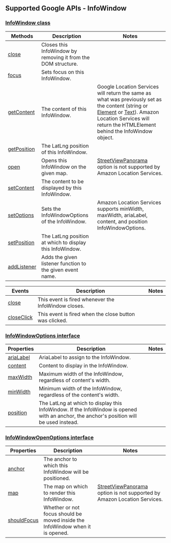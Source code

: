 ## Supported Google APIs - InfoWindow

### [InfoWindow class](https://developers.google.com/maps/documentation/javascript/reference/info-window#InfoWindow)

| <a href="https://developers.google.com/maps/documentation/javascript/reference/info-window#InfoWindow" style="text-decoration:none;">Methods</a> | Description                                                   | Notes                                                                                                                                                                                                                                                                                                                        |
| ------------------------------------------------------------------------------------------------------------------------------------------------ | ------------------------------------------------------------- | ---------------------------------------------------------------------------------------------------------------------------------------------------------------------------------------------------------------------------------------------------------------------------------------------------------------------------- |
| [close](https://developers.google.com/maps/documentation/javascript/reference/info-window#InfoWindow.close)                                      | Closes this InfoWindow by removing it from the DOM structure. |                                                                                                                                                                                                                                                                                                                              |
| [focus](https://developers.google.com/maps/documentation/javascript/reference/info-window#InfoWindow.focus)                                      | Sets focus on this InfoWindow.                                |                                                                                                                                                                                                                                                                                                                              |
| [getContent](https://developers.google.com/maps/documentation/javascript/reference/info-window#InfoWindow.getContent)                            | The content of this InfoWindow.                               | Google Location Services will return the same as what was previously set as the content (string or [Element](https://developer.mozilla.org/en-US/docs/Web/API/Element) or [Text](https://developer.mozilla.org/en-US/docs/Web/API/Text)). Amazon Location Services will return the HTMLElement behind the InfoWindow object. |
| [getPosition](https://developers.google.com/maps/documentation/javascript/reference/info-window#InfoWindow.getPosition)                          | The LatLng position of this InfoWindow.                       |                                                                                                                                                                                                                                                                                                                              |
| [open](https://developers.google.com/maps/documentation/javascript/reference/info-window#InfoWindow.open)                                        | Opens this InfoWindow on the given map.                       | [StreetViewPanorama](https://developers.google.com/maps/documentation/javascript/reference/street-view#StreetViewPanorama) option is not supported by Amazon Location Services.                                                                                                                                              |
| [setContent](https://developers.google.com/maps/documentation/javascript/reference/info-window#InfoWindow.setContent)                            | The content to be displayed by this InfoWindow.               |                                                                                                                                                                                                                                                                                                                              |
| [setOptions](https://developers.google.com/maps/documentation/javascript/reference/info-window#InfoWindow.setOptions)                            | Sets the InfoWindowOptions of the InfoWindow.                 | Amazon Location Services supports minWidth, maxWidth, ariaLabel, content, and position InfoWindowOptions.                                                                                                                                                                                                                    |
| [setPosition](https://developers.google.com/maps/documentation/javascript/reference/info-window#InfoWindow.setPosition)                          | The LatLng position at which to display this InfoWindow.      |                                                                                                                                                                                                                                                                                                                              |
| [addListener](https://developers.google.com/maps/documentation/javascript/reference/event#MVCObject.addListener)                                 | Adds the given listener function to the given event name.     |                                                                                                                                                                                                                                                                                                                              |

| <a href="https://developers.google.com/maps/documentation/javascript/reference/map#Map-Events" style="text-decoration:none;">Events</a> | Description                                            | Notes |
| --------------------------------------------------------------------------------------------------------------------------------------- | ------------------------------------------------------ | ----- |
| [close](https://developers.google.com/maps/documentation/javascript/reference/info-window#InfoWindow.close$event)                       | This event is fired whenever the InfoWindow closes.    |       |
| [closeClick](https://developers.google.com/maps/documentation/javascript/reference/info-window#InfoWindow.closeclick)                   | This event is fired when the close button was clicked. |       |

### [InfoWindowOptions interface](https://developers.google.com/maps/documentation/javascript/reference/info-window#InfoWindowOptions)

| <a href="https://developers.google.com/maps/documentation/javascript/reference/info-window#InfoWindowOptions-Properties" style="text-decoration:none;">Properties</a> | Description                                                                                                                             | Notes |
| --------------------------------------------------------------------------------------------------------------------------------------------------------------------- | --------------------------------------------------------------------------------------------------------------------------------------- | ----- |
| [ariaLabel](https://developers.google.com/maps/documentation/javascript/reference/info-window#InfoWindowOptions.ariaLabel)                                            | AriaLabel to assign to the InfoWindow.                                                                                                  |       |
| [content](https://developers.google.com/maps/documentation/javascript/reference/info-window#InfoWindowOptions.content)                                                | Content to display in the InfoWindow.                                                                                                   |       |
| [maxWidth](https://developers.google.com/maps/documentation/javascript/reference/info-window#InfoWindowOptions.maxWidth)                                              | Maximum width of the InfoWindow, regardless of content's width.                                                                         |       |
| [minWidth](https://developers.google.com/maps/documentation/javascript/reference/info-window#InfoWindowOptions.minWidth)                                              | Minimum width of the InfoWindow, regardless of the content's width.                                                                     |       |
| [position](https://developers.google.com/maps/documentation/javascript/reference/info-window#InfoWindowOptions.position)                                              | The LatLng at which to display this InfoWindow. If the InfoWindow is opened with an anchor, the anchor's position will be used instead. |       |

### [InfoWindowOpenOptions interface](https://developers.google.com/maps/documentation/javascript/reference/info-window#InfoWindowOpenOptions)

| <a href="https://developers.google.com/maps/documentation/javascript/reference/info-window#InfoWindowOpenOptions-Properties" style="text-decoration:none;">Properties</a> | Description                                                                   | Notes                                                                                                                                                                           |
| ------------------------------------------------------------------------------------------------------------------------------------------------------------------------- | ----------------------------------------------------------------------------- | ------------------------------------------------------------------------------------------------------------------------------------------------------------------------------- |
| [anchor](https://developers.google.com/maps/documentation/javascript/reference/info-window#InfoWindowOpenOptions.anchor)                                                  | The anchor to which this InfoWindow will be positioned.                       |                                                                                                                                                                                 |
| [map](https://developers.google.com/maps/documentation/javascript/reference/info-window#InfoWindowOpenOptions.map)                                                        | The map on which to render this InfoWindow.                                   | [StreetViewPanorama](https://developers.google.com/maps/documentation/javascript/reference/street-view#StreetViewPanorama) option is not supported by Amazon Location Services. |
| [shouldFocus](https://developers.google.com/maps/documentation/javascript/reference/info-window#InfoWindowOpenOptions.shouldFocus)                                        | Whether or not focus should be moved inside the InfoWindow when it is opened. |                                                                                                                                                                                 |
